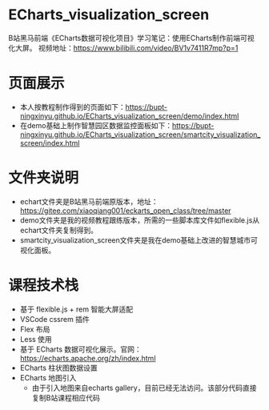 # ECharts_visualization_screen
B站黑马前端《ECharts数据可视化项目》学习笔记：使用ECharts制作前端可视化大屏。
视频地址：https://www.bilibili.com/video/BV1v7411R7mp?p=1

# 页面展示
* 本人按教程制作得到的页面如下：https://bupt-ningxinyu.github.io/ECharts_visualization_screen/demo/index.html
* 在demo基础上制作智慧园区数据监控面板如下：https://bupt-ningxinyu.github.io/ECharts_visualization_screen/smartcity_visualization_screen/index.html

# 文件夹说明
* echart文件夹是B站黑马前端原版本，地址：https://gitee.com/xiaoqiang001/eckarts_open_class/tree/master
* demo文件夹是我的视频教程跟练版本，所需的一些脚本库文件如flexible.js从echart文件夹复制得到。
* smartcity_visualization_screen文件夹是我在demo基础上改进的智慧城市可视化面板。

# 课程技术栈
* 基于 flexible.js + rem 智能大屏适配
* VSCode cssrem 插件
* Flex 布局
* Less 使用
* 基于 ECharts 数据可视化展示。官网：https://echarts.apache.org/zh/index.html
* ECharts 柱状图数据设置
* ECharts 地图引入
  * 由于引入地图来自echarts gallery，目前已经无法访问。该部分代码直接复制B站课程相应代码
